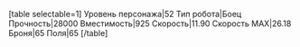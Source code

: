 [table selectable=1]
Уровень персонажа|52
Тип робота|Боец
Прочность|28000
Вместимость|925
Скорость|11.90
Скорость MAX|26.18
Броня|65
Поля|65
[/table]
